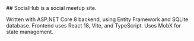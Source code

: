 <div>
## SocialHub is a social meetup site. 
  
Written with ASP.NET Core 8 backend, using Entity Framework and SQLite database. Frontend uses React 18, Vite, and TypeScript. Uses MobX for state management.
</div>
